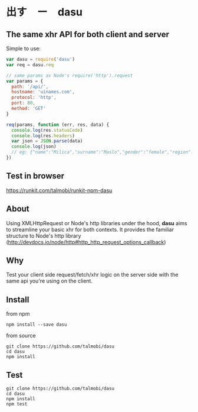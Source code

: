 # 出す　ー　dasu
## The same xhr API for both client and server

Simple to use:
```javascript
var dasu = require('dasu')
var req = dasu.req

// same params as Node's require('http').request
var params = {
  path: '/api/',
  hostname: 'uinames.com',
  protocol: 'http',
  port: 80,
  method: 'GET'
}

req(params, function (err, res, data) {
  console.log(res.statusCode)
  console.log(res.headers)
  var json = JSON.parse(data)
  console.log(json)
  // eg: {"name":"Milica","surname":"Maslo","gender":"female","region":"Slovakia"}
})
```

## Test in browser
https://runkit.com/talmobi/runkit-npm-dasu

## About
Using XMLHttpRequest or Node's http libraries under the hood, **dasu** aims to streamline your basic xhr for both contexts. It provides the familiar structure to Node's http library (http://devdocs.io/node/http#http_http_request_options_callback)


## Why
Test your client side request/fetch/xhr logic on the server side with the same api you're using on the client.


## Install
from npm
```
npm install --save dasu
```

from source
```
git clone https://github.com/talmobi/dasu
cd dasu
npm install
```


## Test
```
git clone https://github.com/talmobi/dasu
cd dasu
npm install
npm test
```
